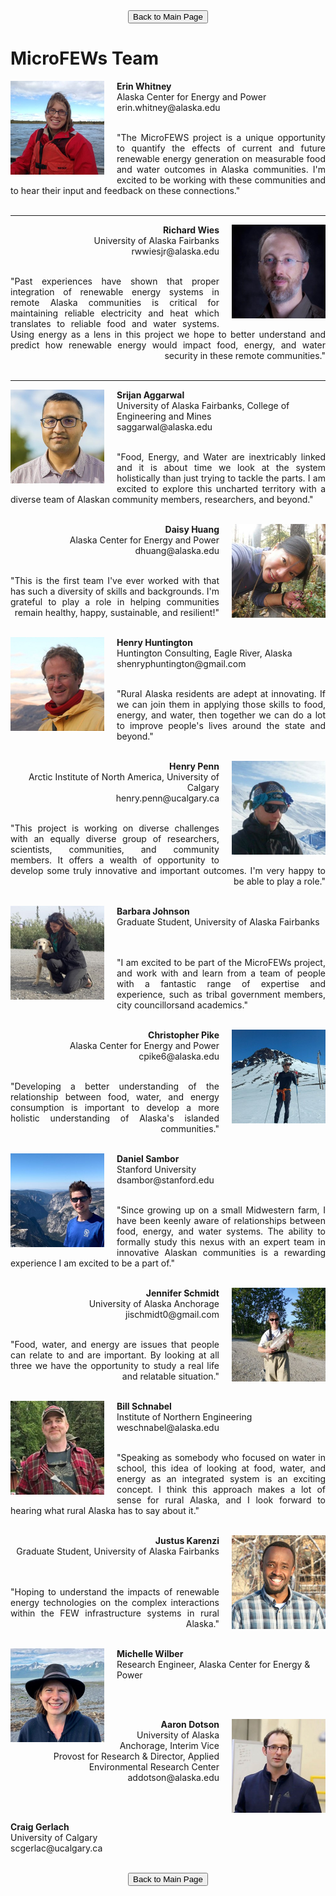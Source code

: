 <form action="https://mjc55.github.io/MicroFEWs_Legacy/" align="center">
<input type="submit" value="Back to Main Page" />
</form>


# MicroFEWs Team

<p>
<img src="Erin_Whitney.jpg" width=150 align="left" style="padding-right: 20px; padding-bottom: 5px;" />
    <b>Erin Whitney</b> <br> 
    Alaska Center for Energy and Power  <br>
    erin.whitney@alaska.edu <br> 
</p>
<br />
<div style="text-align: justify">
"The MicroFEWS project is a unique opportunity to quantify the effects of current and future renewable energy generation on measurable food and water outcomes in Alaska communities.  I'm excited to be working with these communities and to hear their input and feedback on these connections."
</div>
<br />

---
<p style="text-align:right">
<img src="Rich_W.jpg" width=150 align="right" style="padding-left: 20px; padding-bottom: 5px;" />
    <b>Richard Wies</b> <br> 
    University of Alaska Fairbanks <br>
    rwwiesjr@alaska.edu <br> 
</p>
<br />
<div style="text-align: justify; text-align-last: right"> 
"Past experiences have shown that proper integration of renewable energy systems in remote Alaska communities is critical for maintaining reliable electricity and heat which translates to reliable food and water systems. Using energy as a lens in this project we hope to better understand and predict how renewable energy would impact food, energy, and water security in these remote communities."
</div>
<br />

---
<p>
<img src="Srijan.jpg" width=150 align="left" style="padding-right: 20px; padding-bottom: 5px;" />
    <b>Srijan Aggarwal</b> <br> 
    University of Alaska Fairbanks, College of Engineering and Mines <br>
    saggarwal@alaska.edu <br> 
</p>
<br />
<div style="text-align: justify">
"Food, Energy, and Water are inextricably linked and it is about time we look at the system holistically than just trying to tackle the parts. I am excited to explore this uncharted territory with a diverse team of Alaskan community members, researchers, and beyond."
</div>
<br />


<p style="text-align:right">
<img src="Daisy.jpg" width=150 align="right" style="padding-left: 20px; padding-bottom: 5px;" />
    <b>Daisy Huang</b> <br> 
    Alaska Center for Energy and Power  <br>
    dhuang@alaska.edu <br> 
</p>
<br />
<div style="text-align: justify; text-align-last: right"> 
"This is the first team I've ever worked with that has such a diversity of skills and backgrounds. I'm grateful to play a role in helping communities remain healthy, happy, sustainable, and resilient!"
</div>
<br />


<p>
<img src="Henry.jpg" width=150 align="left" style="padding-right: 20px; padding-bottom: 5px;" />
    <b>Henry Huntington</b> <br> 
    Huntington Consulting, Eagle River, Alaska <br>
    shenryphuntington@gmail.com  <br> 
</p>
<br />
<div style="text-align: justify">
"Rural Alaska residents are adept at innovating. If we can join them in applying those skills to food, energy, and water, then together we can do a lot to improve people's lives around the state and beyond."
</div>
<br />


<p style="text-align:right">
<img src="Henry_Penn.jpg" width=150 align="right" style="padding-left: 20px; padding-bottom: 5px;" />
    <b>Henry Penn</b> <br> 
    Arctic Institute of North America, University of Calgary  <br>
    henry.penn@ucalgary.ca <br> 
</p>
<br />
<div style="text-align: justify; text-align-last: right"> 
"This project is working on diverse challenges with an equally diverse group of researchers, scientists, communities, and community members. It offers a wealth of opportunity to develop some truly innovative and important outcomes. I'm very happy to be able to play a role."
</div>
<br />


<p>
<img src="Barbara_J.jpg" width=150 align="left" style="padding-right: 20px; padding-bottom: 5px;" />
    <b>Barbara Johnson</b> <br> 
    Graduate Student, University of Alaska Fairbanks <br>
</p>
<br />
<br />
<div style="text-align: justify">
"I am excited to be part of the MicroFEWs project, and work with and learn from a team of people with a fantastic range of expertise and experience, such as tribal government members, city councillorsand academics."
</div>
<br />


<p style="text-align:right">
<img src="Chris_P.jpg" width=150 align="right" style="padding-left: 20px; padding-bottom: 5px;" />
    <b>Christopher Pike</b> <br> 
    Alaska Center for Energy and Power <br>
    cpike6@alaska.edu <br> 
</p>
<br />
<div style="text-align: justify; text-align-last: right"> 
"Developing a better understanding of the relationship between food, water, and energy consumption is important to develop a more holistic understanding of Alaska's islanded communities."
</div>
<br />


<p>
<img src="Dan_Sambor.jpg" width=150 align="left" style="padding-right: 20px; padding-bottom: 5px;" />
    <b>Daniel Sambor</b> <br> 
    Stanford University <br>
    dsambor@stanford.edu <br>
</p>
<br />
<div style="text-align: justify">
"Since growing up on a small Midwestern farm, I have been keenly aware of relationships between food, energy, and water systems. The ability to formally study this nexus with an expert team in innovative Alaskan communities is a rewarding experience I am excited to be a part of."
</div>
<br />


<p style="text-align:right">
<img src="Jenn_S.jpg" width=150 align="right" style="padding-left: 20px; padding-bottom: 5px;" />
    <b>Jennifer Schmidt</b> <br> 
    University of Alaska Anchorage <br>
    jischmidt0@gmail.com <br> 
</p>
<br />
<div style="text-align: justify; text-align-last: right"> 
"Food, water, and energy are issues that people can relate to and are important. By looking at all three we have the opportunity to study a real life and relatable situation."
</div>
<br />


<p>
<img src="Bill_S.jpg" width=150 align="left" style="padding-right: 20px; padding-bottom: 5px;" />
    <b>Bill Schnabel</b> <br> 
    Institute of Northern Engineering  <br>
    weschnabel@alaska.edu <br>
</p>
<br />
<div style="text-align: justify">
"Speaking as somebody who focused on water in school, this idea of looking at food, water, and energy as an integrated system is an exciting concept. I think this approach makes a lot of sense for rural Alaska, and I look forward to hearing what rural Alaska has to say about it."
</div>
<br />


<p style="text-align:right">
<img src="Justus.jpg" width=150 align="right" style="padding-left: 20px; padding-bottom: 5px;" />
    <b>Justus Karenzi</b> <br> 
    Graduate Student, University of Alaska Fairbanks <br>
</p>
<br />
<br />
<div style="text-align: justify; text-align-last: right"> 
"Hoping to understand the impacts of renewable energy technologies on the complex interactions within the FEW infrastructure systems in rural Alaska."
</div>
<br />



<p>
<img src="Michelle_Wilber.jpg" width=150 align="left" style="padding-right: 20px; padding-bottom: 5px;" />
    <b>Michelle Wilber</b> <br> 
    Research Engineer, Alaska Center for Energy & Power  <br>
</p>
<br />
<br />



<p style="text-align:right">
<img src="Aaron_Dotson.jpg" width=150 align="right" style="padding-left: 20px; padding-bottom: 5px;" />
    <b>Aaron Dotson</b> <br> 
    University of Alaska Anchorage, Interim Vice Provost for Research & Director, Applied Environmental Research Center <br>
    addotson@alaska.edu <br>
</p>
<br />
<br />


<p>
    <b>Craig Gerlach</b> <br> 
    University of Calgary  <br>
    scgerlac@ucalgary.ca <br>
</p>
<br />



<form action="https://mjc55.github.io/MicroFEWs_Legacy/" align="center">
<input type="submit" value="Back to Main Page" />
</form>














